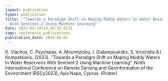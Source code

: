 ```yaml
---
layout: publication
types: publication
title: '"Towards a Paradigm Shift on Maping Muddy Waters In Water Reservoirs
  With Sentinel-2 Using Machine Learning"'
date: 2023-05-29T10:38:32.017Z
tags: conference_publications
publication_date: 2023-04-03
---
```

<!--StartFragment-->

K. Vlachos, C. Psychalas, A. Moumtzidou, I. Gialampoukidis, S. Vrochidis & I. Kompatsiaris. (2023). "Towards a Paradigm Shift on Maping Muddy Waters In Water Reservoirs With Sentinel-2 Using Machine Learning". Ninth International Conference on Remote Sensing and Geoinformation of the Environment (RSCy2023), Ayia Napa, Cyprus. (Poster)

<!--EndFragment-->